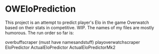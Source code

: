 # OWEloPrediction
This project is an attempt to predict player's Elo in the game Overwatch based on their stats in competitive. WIP.
The names of my files are mostly humorous. The run order so far is:

overbuffscraper (must have namesandstuff) 
playoverwatchscraper
EloPredictor
ActualEloPredictor
ActualEloPredictorMk2
